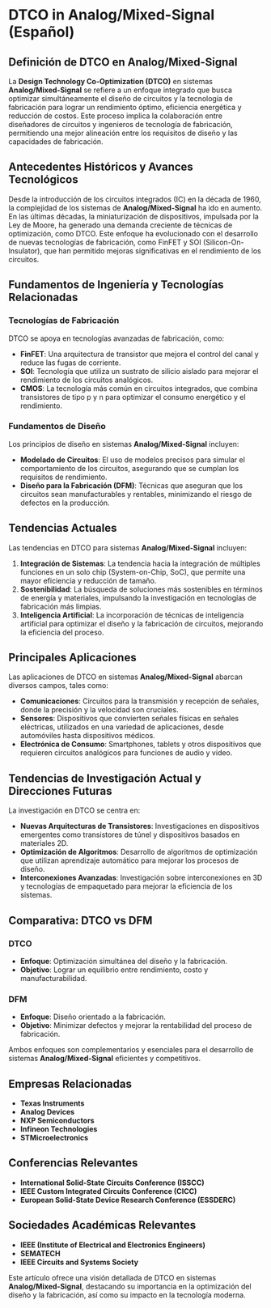 # DTCO in Analog/Mixed-Signal (Español)

## Definición de DTCO en Analog/Mixed-Signal

La **Design Technology Co-Optimization (DTCO)** en sistemas **Analog/Mixed-Signal** se refiere a un enfoque integrado que busca optimizar simultáneamente el diseño de circuitos y la tecnología de fabricación para lograr un rendimiento óptimo, eficiencia energética y reducción de costos. Este proceso implica la colaboración entre diseñadores de circuitos y ingenieros de tecnología de fabricación, permitiendo una mejor alineación entre los requisitos de diseño y las capacidades de fabricación.

## Antecedentes Históricos y Avances Tecnológicos

Desde la introducción de los circuitos integrados (IC) en la década de 1960, la complejidad de los sistemas de **Analog/Mixed-Signal** ha ido en aumento. En las últimas décadas, la miniaturización de dispositivos, impulsada por la Ley de Moore, ha generado una demanda creciente de técnicas de optimización, como DTCO. Este enfoque ha evolucionado con el desarrollo de nuevas tecnologías de fabricación, como FinFET y SOI (Silicon-On-Insulator), que han permitido mejoras significativas en el rendimiento de los circuitos.

## Fundamentos de Ingeniería y Tecnologías Relacionadas

### Tecnologías de Fabricación

DTCO se apoya en tecnologías avanzadas de fabricación, como:

- **FinFET**: Una arquitectura de transistor que mejora el control del canal y reduce las fugas de corriente.
- **SOI**: Tecnología que utiliza un sustrato de silicio aislado para mejorar el rendimiento de los circuitos analógicos.
- **CMOS**: La tecnología más común en circuitos integrados, que combina transistores de tipo p y n para optimizar el consumo energético y el rendimiento.

### Fundamentos de Diseño

Los principios de diseño en sistemas **Analog/Mixed-Signal** incluyen:

- **Modelado de Circuitos**: El uso de modelos precisos para simular el comportamiento de los circuitos, asegurando que se cumplan los requisitos de rendimiento.
- **Diseño para la Fabricación (DFM)**: Técnicas que aseguran que los circuitos sean manufacturables y rentables, minimizando el riesgo de defectos en la producción.

## Tendencias Actuales

Las tendencias en DTCO para sistemas **Analog/Mixed-Signal** incluyen:

1. **Integración de Sistemas**: La tendencia hacia la integración de múltiples funciones en un solo chip (System-on-Chip, SoC), que permite una mayor eficiencia y reducción de tamaño.
2. **Sostenibilidad**: La búsqueda de soluciones más sostenibles en términos de energía y materiales, impulsando la investigación en tecnologías de fabricación más limpias.
3. **Inteligencia Artificial**: La incorporación de técnicas de inteligencia artificial para optimizar el diseño y la fabricación de circuitos, mejorando la eficiencia del proceso.

## Principales Aplicaciones

Las aplicaciones de DTCO en sistemas **Analog/Mixed-Signal** abarcan diversos campos, tales como:

- **Comunicaciones**: Circuitos para la transmisión y recepción de señales, donde la precisión y la velocidad son cruciales.
- **Sensores**: Dispositivos que convierten señales físicas en señales eléctricas, utilizados en una variedad de aplicaciones, desde automóviles hasta dispositivos médicos.
- **Electrónica de Consumo**: Smartphones, tablets y otros dispositivos que requieren circuitos analógicos para funciones de audio y video.

## Tendencias de Investigación Actual y Direcciones Futuras

La investigación en DTCO se centra en:

- **Nuevas Arquitecturas de Transistores**: Investigaciones en dispositivos emergentes como transistores de túnel y dispositivos basados en materiales 2D.
- **Optimización de Algoritmos**: Desarrollo de algoritmos de optimización que utilizan aprendizaje automático para mejorar los procesos de diseño.
- **Interconexiones Avanzadas**: Investigación sobre interconexiones en 3D y tecnologías de empaquetado para mejorar la eficiencia de los sistemas.

## Comparativa: DTCO vs DFM

### DTCO

- **Enfoque**: Optimización simultánea del diseño y la fabricación.
- **Objetivo**: Lograr un equilibrio entre rendimiento, costo y manufacturabilidad.

### DFM

- **Enfoque**: Diseño orientado a la fabricación.
- **Objetivo**: Minimizar defectos y mejorar la rentabilidad del proceso de fabricación.

Ambos enfoques son complementarios y esenciales para el desarrollo de sistemas **Analog/Mixed-Signal** eficientes y competitivos.

## Empresas Relacionadas

- **Texas Instruments**
- **Analog Devices**
- **NXP Semiconductors**
- **Infineon Technologies**
- **STMicroelectronics**

## Conferencias Relevantes

- **International Solid-State Circuits Conference (ISSCC)**
- **IEEE Custom Integrated Circuits Conference (CICC)**
- **European Solid-State Device Research Conference (ESSDERC)**

## Sociedades Académicas Relevantes

- **IEEE (Institute of Electrical and Electronics Engineers)**
- **SEMATECH**
- **IEEE Circuits and Systems Society**

Este artículo ofrece una visión detallada de DTCO en sistemas **Analog/Mixed-Signal**, destacando su importancia en la optimización del diseño y la fabricación, así como su impacto en la tecnología moderna.